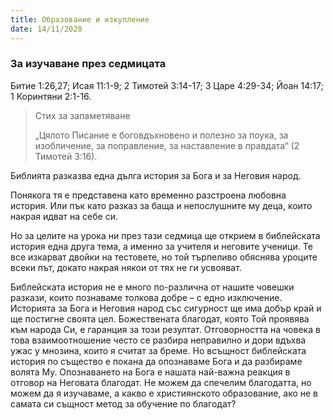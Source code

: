 ```yaml
---
title: Образование и изкупление
date: 14/11/2020
---
```


### За изучаване през седмицата
Битие 1:26,27; Исая 11:1-9; 2 Тимотей 3:14-17; 3 Царе 4:29-34; Йоан 14:17; 1 Коринтяни 2:1-16.

> <p>Стих за запаметяване</p>
> „Цялото Писание е боговдъхновено и полезно за поука, за изобличение, за поправление, за наставление в правдата“ (2 Тимотей 3:16).

Библията разказва една дълга история за Бога и за Неговия народ.

Понякога тя е представена като временно разстроена любовна история. Или пък като разказ за баща и непослушните му деца, които накрая идват на себе си.

Но за целите на урока ни през тази седмица ще открием в библейската история една друга тема, а именно за учителя и неговите ученици. Те все изкарват двойки на тестовете, но той търпеливо обяснява уроците всеки път, докато накрая някои от тях не ги усвояват.

Библейската история не е много по-различна от нашите човешки разкази, които познаваме толкова добре – с едно изключение. Историята за Бога и Неговия народ със сигурност ще има добър край и ще постигне своята цел. Божествената благодат, която Той проявява към народа Си, е гаранция за този резултат. Отговорността на човека в това взаимоотношение често се разбира неправилно и дори вдъхва ужас у мнозина, които я считат за бреме. Но всъщност библейската история по същество е покана да опознаваме Бога и да разбираме волята Му. Опознаването на Бога е нашата най-важна реакция в отговор на Неговата благодат. Не можем да спечелим благодатта, но можем да я изучаваме, а какво е християнското образование, ако не в самата си същност метод за обучение по благодат?